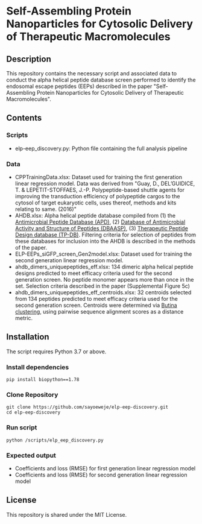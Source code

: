 # Self-Assembling Protein Nanoparticles for Cytosolic Delivery of Therapeutic Macromolecules

## Description

This repository contains the necessary script and associated data to conduct the alpha helical peptide database screen performed to identify the endosomal escape peptides (EEPs) described in the paper "Self-Assembling Protein Nanoparticles for Cytosolic Delivery of Therapeutic Macromolecules".

## Contents

### Scripts
* elp-eep_discovery.py: Python file containing the full analysis pipeline

### Data
* CPPTrainingData.xlsx: Dataset used for training the first generation linear regression model. Data was derived from "Guay, D., DEL’GUIDICE, T. & LEPETIT-STOFFAES, J.-P. Polypeptide-based shuttle agents for improving the transduction efficiency of polypeptide cargos to the cytosol of target eukaryotic cells, uses thereof, methods and kits relating to same. (2016)"
* AHDB.xlsx: Alpha helical peptide database compiled from (1) the [Antimicrobial Peptide Database (APD)](https://aps.unmc.edu/), (2) [Database of Antimicrobial Activity and Structure of Peptides (DBAASP)](http://dbaasp.org/home), (3) [Therapeutic Peptide Design database (TP-DB)](https://www.nature.com/articles/s41467-021-27655-0). Filtering criteria for selection of peptides from these databases for inclusion into the AHDB is described in the methods of the paper.
* ELP-EEPs_siGFP_screen_Gen2model.xlsx: Dataset used for training the second generation linear regression model.
* ahdb_dimers_uniquepeptides_eff.xlsx: 134 dimeric alpha helical peptide designs predicted to meet efficacy criteria used for the second generation screen. No peptide monomer appears more than once in the set. Selection criteria described in the paper (Supplemental Figure 5c)
* ahdb_dimers_uniquepeptides_eff_centroids.xlsx: 32 centroids selected from 134 peptides predicted to meet efficacy criteria used for the second generation screen. Centroids were determined via [Butina clustering](https://www.rdkit.org/docs/source/rdkit.ML.Cluster.Butina.html), using pairwise sequence alignment scores as a distance metric.

## Installation

The script requires Python 3.7 or above.

### Install dependencies
```
pip install biopython==1.78
```

### Clone Repository
```
git clone https://github.com/sayoeweje/elp-eep-discovery.git
cd elp-eep-discovery
```

### Run script
```
python /scripts/elp_eep_discovery.py
```

### Expected output
* Coefficients and loss (RMSE) for first generation linear regression model
* Coefficients and loss (RMSE) for second generation linear regression model

## License

This repository is shared under the MIT License.

